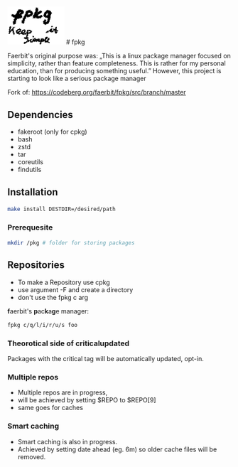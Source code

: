<img src="assets/logo.png" width="128"/>
# fpkg

Faerbit's original purpose was:
„This is a linux package manager focused on simplicity, rather than feature
completeness. This is rather for my personal education, than for producing
something useful.”
However, this project is starting to look like a serious package manager

Fork of: https://codeberg.org/faerbit/fpkg/src/branch/master

## Dependencies
 * fakeroot (only for cpkg)
 * bash
 * zstd
 * tar
 * coreutils
 * findutils

## Installation
``` bash
make install DESTDIR=/desired/path
```

### Prerequesite
``` bash
mkdir /pkg # folder for storing packages
```
## Repositories
* To make a Repository use cpkg
* use argument -F and create a directory
* don't use the fpkg c arg

**f**aerbit's **p**ac**k**a**g**e manager:
``` bash
fpkg c/q/l/i/r/u/s foo 
```
### Theorotical side of criticalupdated
Packages with the critical tag will be automatically updated, opt-in.
### Multiple repos
* Multiple repos are in progress,
* will be achieved by setting $REPO to $REPO[9]
* same goes for caches
### Smart caching
* Smart caching is also in progress.
* Achieved by setting date ahead (eg. 6m) so older cache files will be removed.
